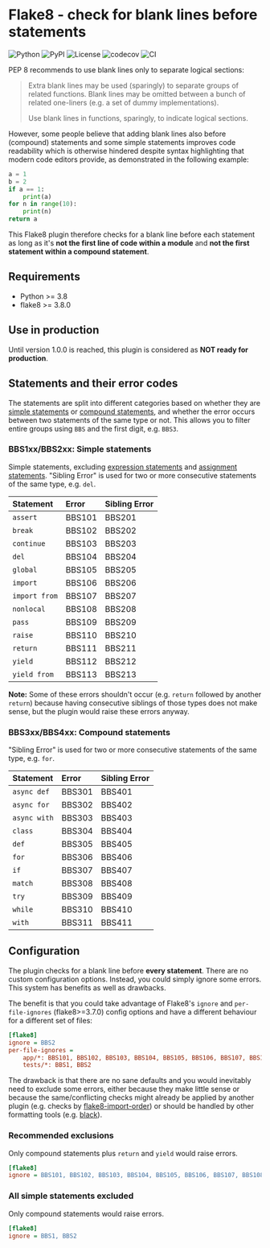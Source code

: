 # Flake8 - check for blank lines before statements

![Python](https://img.shields.io/badge/Python-3.8+-blue?logo=python&logoColor=white)
![PyPI](https://img.shields.io/pypi/v/flake8-bbs.svg?label=PyPI&logo=PyPI&logoColor=white)
![License](https://img.shields.io/badge/License-MIT-blue?logo=opensourceinitiative&logoColor=white)
![codecov](https://codecov.io/gh/ts-mk/flake8-bbs/branch/master/graph/badge.svg?token=PI2I083V09)
![CI](https://github.com/ts-mk/flake8-bbs/actions/workflows/tests.yml/badge.svg)

PEP 8 recommends to use blank lines only to separate logical sections:

> Extra blank lines may be used (sparingly) to separate groups of related functions. Blank lines may be omitted between a bunch of related one-liners (e.g. a set of dummy implementations).
>
> Use blank lines in functions, sparingly, to indicate logical sections.

However, some people believe that adding blank lines also before (compound) statements and some simple statements improves code readability which is otherwise hindered despite syntax highlighting that modern code editors provide, as demonstrated in the following example:

```python
a = 1
b = 2
if a == 1:
    print(a)
for n in range(10):
    print(n)
return a
```

This Flake8 plugin therefore checks for a blank line before each statement as long as it's **not the first line of code within a module** and **not the first statement within a compound statement**.


## Requirements

* Python >= 3.8
* flake8 >= 3.8.0


## Use in production

Until version 1.0.0 is reached, this plugin is considered as **NOT ready for production**.


## Statements and their error codes

The statements are split into different categories based on whether they are [simple statements](https://docs.python.org/3.11/reference/simple_stmts.html) or [compound statements](https://docs.python.org/3.11/reference/compound_stmts.html), and whether the error occurs between two statements of the same type or not. This allows you to filter entire groups using `BBS` and the first digit, e.g. `BBS3`.

### BBS1xx/BBS2xx: Simple statements

Simple statements, excluding [expression statements](https://docs.python.org/3.11/reference/simple_stmts.html#expression-statements) and [assignment statements](https://docs.python.org/3.11/reference/simple_stmts.html#assignment-statements). "Sibling Error" is used for two or more consecutive statements of the same type, e.g. `del`.

| Statement     | Error  | Sibling Error |
|:--------------|:-------|:--------------|
| `assert`      | BBS101 | BBS201        |
| `break`       | BBS102 | BBS202        |
| `continue`    | BBS103 | BBS203        |
| `del`         | BBS104 | BBS204        |
| `global`      | BBS105 | BBS205        |
| `import`      | BBS106 | BBS206        |
| `import from` | BBS107 | BBS207        |
| `nonlocal`    | BBS108 | BBS208        |
| `pass`        | BBS109 | BBS209        |
| `raise`       | BBS110 | BBS210        |
| `return`      | BBS111 | BBS211        |
| `yield`       | BBS112 | BBS212        |
| `yield from`  | BBS113 | BBS213        |

**Note:** Some of these errors shouldn't occur (e.g. `return` followed by another `return`) because having consecutive siblings of those types does not make sense, but the plugin would raise these errors anyway.

### BBS3xx/BBS4xx: Compound statements

"Sibling Error" is used for two or more consecutive statements of the same type, e.g. `for`.

| Statement    | Error  | Sibling Error |
|:-------------|:-------|:--------------|
| `async def`  | BBS301 | BBS401        |
| `async for`  | BBS302 | BBS402        |
| `async with` | BBS303 | BBS403        |
| `class`      | BBS304 | BBS404        |
| `def`        | BBS305 | BBS405        |
| `for`        | BBS306 | BBS406        |
| `if`         | BBS307 | BBS407        |
| `match`      | BBS308 | BBS408        |
| `try`        | BBS309 | BBS409        |
| `while`      | BBS310 | BBS410        |
| `with`       | BBS311 | BBS411        |


## Configuration

The plugin checks for a blank line before **every statement**. There are no custom configuration options. Instead, you could simply ignore some errors. This system has benefits as well as drawbacks.

The benefit is that you could take advantage of Flake8's `ignore` and `per-file-ignores` (flake8>=3.7.0) config options and have a different behaviour for a different set of files:

```ini
[flake8]
ignore = BBS2
per-file-ignores =
    app/*: BBS101, BBS102, BBS103, BBS104, BBS105, BBS106, BBS107, BBS108, BBS109, BBS110, BBS2
    tests/*: BBS1, BBS2
```

The drawback is that there are no sane defaults and you would inevitably need to exclude some errors, either because they make little sense or because the same/conflicting checks might already be applied by another plugin (e.g. checks by [flake8-import-order](https://github.com/PyCQA/flake8-import-order)) or should be handled by other formatting tools (e.g. [black](https://github.com/psf/black)).

### Recommended exclusions

Only compound statements plus `return` and `yield` would raise errors.

```ini
[flake8]
ignore = BBS101, BBS102, BBS103, BBS104, BBS105, BBS106, BBS107, BBS108, BBS109, BBS110, BBS2
```

### All simple statements excluded

Only compound statements would raise errors.

```ini
[flake8]
ignore = BBS1, BBS2
```
